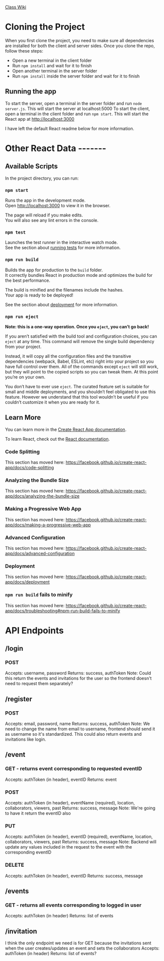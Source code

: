 [Class Wiki](https://github.com/cs428TAs/f2020/wiki/Event-planning-app)

# Cloning the Project
When you first clone the project, you need to make sure all dependencies are installed for both the client and server sides.
Once you clone the repo, follow these steps:
* Open a new terminal in the client folder
* Run `npm install` and wait for it to finish
* Open another terminal in the server folder
* Run `npm install` inside the server folder and wait for it to finish

## Running the app
To start the server, open a terminal in the server folder and run `node server.js`. This will start the server at localhost:5000
To start the client, open a terminal in the client folder and run `npm start`. This will start the React app at [http://localhost:3000](http://localhost:3000)

I have left the default React readme below for more information.





# Other React Data -------
## Available Scripts

In the project directory, you can run:

### `npm start`

Runs the app in the development mode.<br />
Open [http://localhost:3000](http://localhost:3000) to view it in the browser.

The page will reload if you make edits.<br />
You will also see any lint errors in the console.

### `npm test`

Launches the test runner in the interactive watch mode.<br />
See the section about [running tests](https://facebook.github.io/create-react-app/docs/running-tests) for more information.

### `npm run build`

Builds the app for production to the `build` folder.<br />
It correctly bundles React in production mode and optimizes the build for the best performance.

The build is minified and the filenames include the hashes.<br />
Your app is ready to be deployed!

See the section about [deployment](https://facebook.github.io/create-react-app/docs/deployment) for more information.

### `npm run eject`

**Note: this is a one-way operation. Once you `eject`, you can’t go back!**

If you aren’t satisfied with the build tool and configuration choices, you can `eject` at any time. This command will remove the single build dependency from your project.

Instead, it will copy all the configuration files and the transitive dependencies (webpack, Babel, ESLint, etc) right into your project so you have full control over them. All of the commands except `eject` will still work, but they will point to the copied scripts so you can tweak them. At this point you’re on your own.

You don’t have to ever use `eject`. The curated feature set is suitable for small and middle deployments, and you shouldn’t feel obligated to use this feature. However we understand that this tool wouldn’t be useful if you couldn’t customize it when you are ready for it.

## Learn More

You can learn more in the [Create React App documentation](https://facebook.github.io/create-react-app/docs/getting-started).

To learn React, check out the [React documentation](https://reactjs.org/).

### Code Splitting

This section has moved here: https://facebook.github.io/create-react-app/docs/code-splitting

### Analyzing the Bundle Size

This section has moved here: https://facebook.github.io/create-react-app/docs/analyzing-the-bundle-size

### Making a Progressive Web App

This section has moved here: https://facebook.github.io/create-react-app/docs/making-a-progressive-web-app

### Advanced Configuration

This section has moved here: https://facebook.github.io/create-react-app/docs/advanced-configuration

### Deployment

This section has moved here: https://facebook.github.io/create-react-app/docs/deployment

### `npm run build` fails to minify

This section has moved here: https://facebook.github.io/create-react-app/docs/troubleshooting#npm-run-build-fails-to-minify


# API Endpoints

## /login
### POST
Accepts: username, password
Returns: success, authToken
Note: Could this return the events and invitations for the user so the frontend doesn't need to request them separately?

## /register
### POST
Accepts: email, password, name
Returns: success, authToken
Note: We need to change the name from email to username, frontend should send it as username so it's standardized. This could also return events and invitations like login.

## /event
### GET - returns event corresponding to requested eventID
Accepts: authToken (in header), eventID
Returns: event

### POST
Accepts: authToken (in header), eventName (required), location, collaborators, viewers, past
Returns: success, message
Note: We're going to have it return the eventID also

### PUT
Accepts: authToken (in header), eventID (required), eventName, location, collaborators, viewers, past
Returns: success, message
Note: Backend will update any values included in the request to the event with the corresponding eventID

### DELETE
Accepts: authToken (in header), eventID
Returns: success, message

## /events
### GET - returns all events corresponding to logged in user
Accepts: authToken (in header)
Returns: list of events

## /invitation
I think the only endpoint we need is for GET because the invitations sent when the user creates/updates an event and sets the collaborators
Accepts: authToken (in header)
Returns: list of events?

